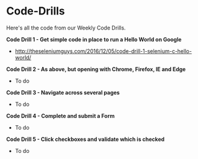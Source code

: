# Code-Drills
Here's all the code from our Weekly Code Drills.

**Code Drill 1 - Get simple code in place to run a Hello World on Google**

- http://theseleniumguys.com/2016/12/05/code-drill-1-selenium-c-hello-world/

**Code Drill 2 - As above, but opening with Chrome, Firefox, IE and Edge**

- To do

**Code Drill 3 - Navigate across several pages**

- To do

**Code Drill 4 - Complete and submit a Form**

- To do

**Code Drill 5 - Click checkboxes and validate which is checked**

- To do
